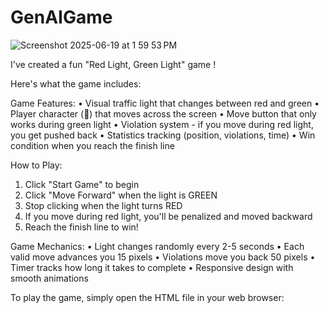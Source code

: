 # GenAIGame

![Screenshot 2025-06-19 at 1 59 53 PM](https://github.com/user-attachments/assets/319af634-7079-4d30-bfee-31933a39ca7d)

I've created a fun "Red Light, Green Light" game !

Here's what the game includes:

Game Features:
• Visual traffic light that changes between red and green
• Player character (🏃) that moves across the screen
• Move button that only works during green light
• Violation system - if you move during red light, you get pushed back
• Statistics tracking (position, violations, time)
• Win condition when you reach the finish line

How to Play:
1. Click "Start Game" to begin
2. Click "Move Forward" when the light is GREEN
3. Stop clicking when the light turns RED
4. If you move during red light, you'll be penalized and moved backward
5. Reach the finish line to win!

Game Mechanics:
• Light changes randomly every 2-5 seconds
• Each valid move advances you 15 pixels
• Violations move you back 50 pixels
• Timer tracks how long it takes to complete
• Responsive design with smooth animations

To play the game, simply open the HTML file in your web browser:

